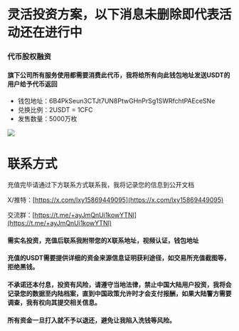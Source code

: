 # 灵活投资方案，以下消息未删除即代表活动还在进行中

### 代币股权融资
#### 旗下公司所有服务使用都需要消费此代币，我将给所有向此钱包地址发送USDT的用户给予代币返回
- 钱包地址：6B4PkSeun3CTJt7UN8PtwGHnPrSg1SWRfchtPAEceSNe
- 兑换比例：2USDT = 1CFC
- 发售数量：5000万枚

![](https://yougonglin.github.io/The-official-website-of-Apocalypse-Mountain-Forest-Enterprise/website/atlas/share_2025-07-06_15_46_33_641.png)

# 联系方式

充值完毕请通过下方联系方式联系我，我将记录您的信息到公开文档

X/推特：[https://x.com/lxy15869449095](https://x.com/lxy15869449095)

交流群：[https://t.me/+ayJmQnUi1kowYTNl](https://t.me/+ayJmQnUi1kowYTNl)

#### 需实名投资，充值后联系我附带您的X联系地址，视频认证，钱包地址

#### 充值的USDT需要提供详细的资金来源信息证明获利途径，如交易所充值截图等，拒绝黑钱。

#### 不承诺还本付息，投资有风险，请遵守当地法律，禁止中国大陆用户投资，我将会记录您的数据至内陆档案，直到中国政策允许时才会支付报酬，如果大陆警方需要调查，我有权向其提交相关信息。

#### 所有资金一旦打入就不予以退还，避免让我陷入洗钱等风险。